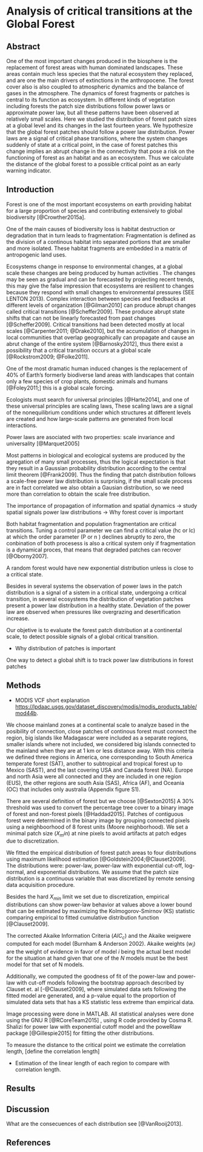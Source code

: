 # Analysis of critical transitions at the Global Forest

## Abstract

One of the most important changes produced in the biosphere is the replacement of forest areas with human dominated landscapes. These areas contain much less species that the natural ecosystem they replaced, and are one the main drivers of extinctions in the anthropocene. The forest cover also is also coupled to atmospheric dynamics and the balance of gases in the atmosphere. The dynamics of forest fragments or patches is central to its function as ecosystem.  In different kinds of vegetation including forests the patch size distributions follow power laws or approximate power law, but all these patterns have been observed at relatively small scales. Here we studied the distribution of forest patch sizes at a global level and its changes in the last fourteen years. We hypothesize that the global forest patches should follow a power law distribution. Power laws are a signal of critical phase transitions, where the system changes suddenly of state at a critical point, in the case of forest patches this change implies an abrupt change in the connectivity that pose a risk on the functioning of forest as an habitat and as an ecosystem. Thus we calculate the distance of the global forest to a possible critical point as an early warning indicator.     


## Introduction

Forest is one of the most important ecosystems on earth providing habitat for a large proportion of species and contributing extensively to global biodiversity [@Crowther2015a]. 

One of the main causes of biodiversity loss is habitat destruction or degradation that in turn leads to fragmentation: Fragmentation is defined as the division of a continous habitat into separated portions that are smaller and more isolated. These habitat fragments are embedded in a matrix of antropogenic land uses.  

Ecosystems change in response to environmental changes, at a global scale these changes are being produced by human activities . The changes may be seen as gradual and can be forecasted by projecting recent trends, this may give the false impression that ecosystems are resilient to changes because they respond with small changes to environmental pressures (SEE LENTON 2013). Complex interaction between species and feedbacks at different levels of organization [@Gilman2010] can produce abrupt changes called critical transitions [@Scheffer2009]. These produce abrupt state shifts that can not be linearly forecasted from past changes [@Scheffer2009]. Critical transitions had been detected mostly at local scales [@Carpenter2011; @Drake2010], but the accumulation of changes in local communities that overlap geographically can propagate and cause an abrut change of the entire system [@Barnosky2012], thus there exist a possibility that a critical transition occurs at a global scale [@Rockstrom2009; @Folke2011].  

One of the most dramatic human induced changes is the replacement of 40% of Earth’s formerly biodiverse land areas with landscapes that contain only a few species of crop plants, domestic animals and humans [@Foley2011;] this is a global scale forcing.

Ecologists must search for universal principles [@Harte2014], and one of these universal principles are scaling laws, These scaling laws are a signal of the nonequilibrium conditions under which structures at different levels are created and how large-scale patterns are generated from local interactions.

Power laws are asociated with two properties: scale invariance and universality [@Marquet2005]

Most patterns in biological and ecological systems are produced by the agregation of many small processes, thus the logical expectation is that they result in a Gaussian probability distribution according to the central limit theorem [@Frank2009]. Thus the finding that patch distribution follows a scale-free power law distribution is surprising, if the small scale process are in fact correlated we also obtain a Gausian distribution, so we need more than correlation to obtain the scale free distribution. 

The importance of propagation of information and spatial dynamics -> study spatial signals power law distributions -> Why forest cover is important


Both habitat fragmentation and population fragmentation are critical transitions. Tuning a control parameter we can find a critical value (hc or lc) at which the order parameter (P or n ) declines abruptly to zero, the conbination of both procesess is also a critical system only if fragmentation is a dynamical proces, that means that degraded patches can recover [@Oborny2007].

A random forest would have new exponential distribution unless is close to a critical state.

Besides in several systems the observation of power laws in the patch distribution is a signal of a sistem in a critical state, undergoing a critical transition, in several ecosystems the distribution of vegetation patches present a power law distribution in a healthy state. Deviation of the power law are observed when pressures like overgrazing and desertification increase. 

Our objetive is to evaluate the forest patch distribution at a continental scale, to detect possible signals of a global critical transition. 


* Why distribution of patches is important

One way to detect a global shift is to track power law distributions in forest patches 



## Methods

* MODIS VCF short explanation <https://lpdaac.usgs.gov/dataset_discovery/modis/modis_products_table/mod44b>.

We choose mainland zones at a continental scale to analyze based in the posibility of connection, close patches of continous forest must connect the region, big islands like Madagascar were included as a separate regions, smaller islands where not included, we considered big islands connected to the mainland when they are at 1 km or less distance away. With this criteria we defined three regions in America, one corresponding to South America temperate forest (SAT), another to subtropical and tropical forest up to Mexico (SAST), and the last covering USA and Canada forest (NA). Europe and north Asia were all connected and they are included in one region (EUS), the other regions are south Asia (SAS), Africa (AF), and Oceania (OC) that includes only australia (Appendix figure S1).      

There are several definition of forest but we choose [@Sexton2015] A 30% threshold was used to convert the percentage tree cover to a binary image of forest and non-forest pixels [@Haddad2015]. Patches of contiguous forest were determined in the binary image by grouping connected pixels using a neighboorhood of 8 forest units (Moore neighborhood). We set a minimal patch size ($X_min$) at nine pixels to avoid artifacts at patch edges due to discretization. 

We fitted the empirical distribution of forest patch areas to four distributions using maximum likelihood estimation [@Goldstein2004;@Clauset2009]. The distributions were: power-law, power-law with exponential cut-off, log-normal, and exponential distributions. We assume that the patch size distribution is a continuous variable that was discretized by remote sensing data acquisition procedure. 

Besides the hard $X_{min}$ limit we set due to discretization, empirical distributions can show power-law behavior at values above a lower bound that can be estimated by maximizing the Kolmogorov-Smirnov (KS) statistic comparing empirical to fitted cumulative distribution function [@Clauset2009].  

The corrected Akaike Information Criteria ($AIC_c$) and the Akaike weigwere computed for each model (Burnham & Anderson 2002). Akaike weights ($w_i$) are the weight of  evidence in favor of model $i$ being the actual best model for the situation at hand given that one of the $N$ models must be the best model for that set of N models. 

Additionally, we computed the goodness of fit of the power-law and power-law with cut-off models following the bootstrap approach described by Clauset et. al [-@Clauset2009], where simulated data sets following the fitted model are generated, and a p-value equal to the proportion of simulated data sets that has a KS statistic less extreme than empirical data. 

Image processing were done in MATLAB. All statistical analyses were done using the GNU R [@RCoreTeam2015] , using R code provided by Cosma R. Shalizi for power law with exponential cutoff model and the poweRlaw package [@Gillespie2015] for fitting the other distributions.


To measure the distance to the critical point we estimate the correlation length, [define the correlation length] 

* Estimation of the linear length of each region to compare with correlation length.


## Results


## Discussion

What are the consecuences of each distribution see [@VanRooij2013].

## References
